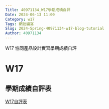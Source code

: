 ```yaml
---
Title: 40971134_W17學期成績自評
Date: 2024-06-13 11:00
Category: w17
Tags: 網誌編寫
Slug: 2024-Spring-40971134-w17-blog-tutorial
Author: 40971134
---
```


W17 協同產品設計實習學期成績自評

<!-- PELICAN_END_SUMMARY -->

# W17
## 學期成績自評表
<a href="https://docs.google.com/forms/d/e/1FAIpQLSdd4WdqZCfabonlM8jOzdpd3jQl_831C_7qXJBZuL8nOQ5NWA/viewform">W17自評表</a>